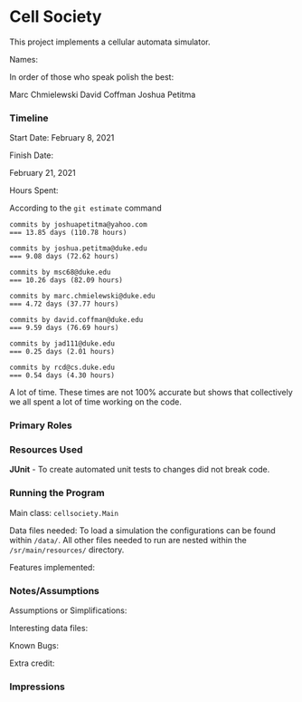 Cell Society
====

This project implements a cellular automata simulator.

Names:

In order of those who speak polish the best:

Marc Chmielewski
David Coffman
Joshua Petitma

### Timeline

Start Date: 
February 8, 2021

Finish Date: 

February 21, 2021

Hours Spent:

According to the `git estimate` command

```
commits by joshuapetitma@yahoo.com
=== 13.85 days (110.78 hours)

commits by joshua.petitma@duke.edu
=== 9.08 days (72.62 hours)

commits by msc68@duke.edu
=== 10.26 days (82.09 hours)

commits by marc.chmielewski@duke.edu
=== 4.72 days (37.77 hours)

commits by david.coffman@duke.edu
=== 9.59 days (76.69 hours)

commits by jad111@duke.edu
=== 0.25 days (2.01 hours)

commits by rcd@cs.duke.edu
=== 0.54 days (4.30 hours)
```

A lot of time. These times are not 100% accurate but shows
that collectively we all spent a lot of time working on the code.


### Primary Roles


### Resources Used

**JUnit** - To create automated unit tests to changes did not break
code.

### Running the Program

Main class: `cellsociety.Main`

Data files needed: To load a simulation the configurations
can be found within `/data/`. All other files needed to run
are nested within the `/sr/main/resources/` directory.


Features implemented:



### Notes/Assumptions

Assumptions or Simplifications:

Interesting data files:

Known Bugs:

Extra credit:


### Impressions

